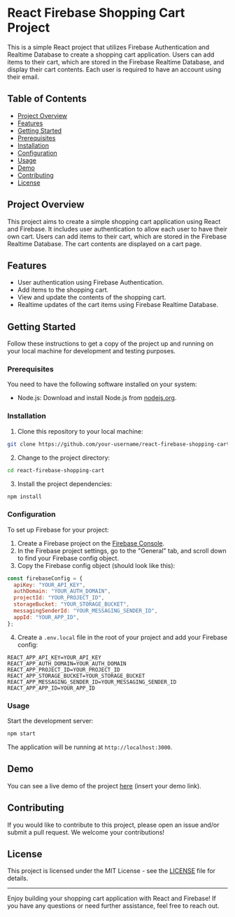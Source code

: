 # React Firebase Shopping Cart Project

This is a simple React project that utilizes Firebase Authentication and Realtime Database to create a shopping cart application. Users can add items to their cart, which are stored in the Firebase Realtime Database, and display their cart contents. Each user is required to have an account using their email.

## Table of Contents

- [Project Overview](#project-overview)
- [Features](#features)
- [Getting Started](#getting-started)
- [Prerequisites](#prerequisites)
- [Installation](#installation)
- [Configuration](#configuration)
- [Usage](#usage)
- [Demo](#demo)
- [Contributing](#contributing)
- [License](#license)

## Project Overview

This project aims to create a simple shopping cart application using React and Firebase. It includes user authentication to allow each user to have their own cart. Users can add items to their cart, which are stored in the Firebase Realtime Database. The cart contents are displayed on a cart page.

## Features

- User authentication using Firebase Authentication.
- Add items to the shopping cart.
- View and update the contents of the shopping cart.
- Realtime updates of the cart items using Firebase Realtime Database.

## Getting Started

Follow these instructions to get a copy of the project up and running on your local machine for development and testing purposes.

### Prerequisites

You need to have the following software installed on your system:

- Node.js: Download and install Node.js from [nodejs.org](https://nodejs.org/).

### Installation

1. Clone this repository to your local machine:

```bash
git clone https://github.com/your-username/react-firebase-shopping-cart.git
```

2. Change to the project directory:

```bash
cd react-firebase-shopping-cart
```

3. Install the project dependencies:

```bash
npm install
```

### Configuration

To set up Firebase for your project:

1. Create a Firebase project on the [Firebase Console](https://console.firebase.google.com/).
2. In the Firebase project settings, go to the "General" tab, and scroll down to find your Firebase config object.
3. Copy the Firebase config object (should look like this):

```javascript
const firebaseConfig = {
  apiKey: "YOUR_API_KEY",
  authDomain: "YOUR_AUTH_DOMAIN",
  projectId: "YOUR_PROJECT_ID",
  storageBucket: "YOUR_STORAGE_BUCKET",
  messagingSenderId: "YOUR_MESSAGING_SENDER_ID",
  appId: "YOUR_APP_ID",
};
```

4. Create a `.env.local` file in the root of your project and add your Firebase config:

```
REACT_APP_API_KEY=YOUR_API_KEY
REACT_APP_AUTH_DOMAIN=YOUR_AUTH_DOMAIN
REACT_APP_PROJECT_ID=YOUR_PROJECT_ID
REACT_APP_STORAGE_BUCKET=YOUR_STORAGE_BUCKET
REACT_APP_MESSAGING_SENDER_ID=YOUR_MESSAGING_SENDER_ID
REACT_APP_APP_ID=YOUR_APP_ID
```

### Usage

Start the development server:

```bash
npm start
```

The application will be running at `http://localhost:3000`.

## Demo

You can see a live demo of the project [here](#) (insert your demo link).

## Contributing

If you would like to contribute to this project, please open an issue and/or submit a pull request. We welcome your contributions!

## License

This project is licensed under the MIT License - see the [LICENSE](LICENSE) file for details.

---

Enjoy building your shopping cart application with React and Firebase! If you have any questions or need further assistance, feel free to reach out.

